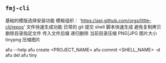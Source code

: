 ## `fmj-cli`

基础的模版选择安装功能
模板组织： 'https://api.github.com/orgs/little-cli/repos'
文件快速生成功能
日常的 git 提交 shell 脚本快速生成 避免复制拷贝
删除目录指定文件
传入文件后缀 递归删除
当前目录压缩 PNG|JPG 图片大小
tinypng 压缩图片

afu --help
afu create <PROJECT_NAME>
afu commit <SHELL_NAME> -d <destination>
afu del <TYPE>
afu tiny
